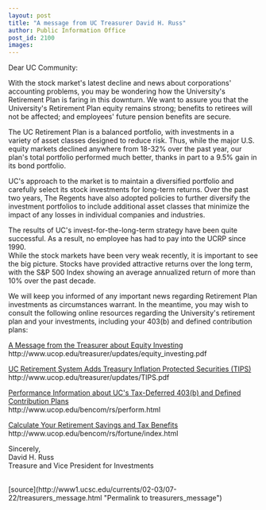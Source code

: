 ```yaml
---
layout: post
title: "A message from UC Treasurer David H. Russ"
author: Public Information Office
post_id: 2100
images:
---
```


<p>
  Dear UC Community:
</p>
<p>
  With the stock market's latest decline and news about corporations' accounting problems, you may be wondering how the University's Retirement Plan is faring in this downturn. We want to assure you that the University's Retirement Plan equity remains strong; benefits to retirees will not be affected; and employees' future pension benefits are secure.<br>
</p>
<p>
  The UC Retirement Plan is a balanced portfolio, with investments in a variety of asset classes designed to reduce risk. Thus, while the major U.S. equity markets declined anywhere from 18-32% over the past year, our plan's total portfolio performed much better, thanks in part to a 9.5% gain in its bond portfolio.<br>
</p>
<p>
  UC's approach to the market is to maintain a diversified portfolio and carefully select its stock investments for long-term returns. Over the past two years, The Regents have also adopted policies to further diversify the investment portfolios to include additional asset classes that minimize the impact of any losses in individual companies and industries.<br>
</p>
<p>
  The results of UC's invest-for-the-long-term strategy have been quite successful. As a result, no employee has had to pay into the UCRP since 1990.<br>
  While the stock markets have been very weak recently, it is important to see the big picture. Stocks have provided attractive returns over the long term, with the S&amp;P 500 Index showing an average annualized return of more than 10% over the past decade.<br>
</p>
<p>
  We will keep you informed of any important news regarding Retirement Plan investments as circumstances warrant. In the meantime, you may wish to consult the following online resources regarding the University's retirement plan and your investments, including your 403(b) and defined contribution plans:<br>
</p>
<p>
  <a href="http://www.ucop.edu/treasurer/updates/equity_investing.pdf">A Message from the Treasurer about Equity Investing</a><br>
  http://www.ucop.edu/treasurer/updates/equity_investing.pdf<br>
</p>
<p>
  <a href="http://www.ucop.edu/treasurer/updates/TIPS.pdf">UC Retirement System Adds Treasury Inflation Protected Securities (TIPS)</a><br>
  http://www.ucop.edu/treasurer/updates/TIPS.pdf
</p>
<p>
  <a href="http://www.ucop.edu/bencom/rs/perform.html">Performance Information about UC's Tax-Deferred 403(b) and Defined Contribution Plans<br></a>http://www.ucop.edu/bencom/rs/perform.html<br>
</p>
<p>
  <a href="http://www.ucop.edu/bencom/rs/fortune/index.html">Calculate Your Retirement Savings and Tax Benefits</a><br>
  http://www.ucop.edu/bencom/rs/fortune/index.html
</p>
<p>
  Sincerely,<br>
  David H. Russ<br>
  Treasure and Vice President for Investments<br>
  <br>

</p>
<p>

</p>
[source](http://www1.ucsc.edu/currents/02-03/07-22/treasurers_message.html "Permalink to treasurers_message")
